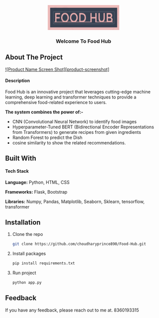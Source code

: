 
<div align="center">
  <a href="https://github.com/othneildrew/Best-README-Template">
    <img src="static/image/fhublogo2.png" alt="Logo" width="230" height="80">
  </a>
    <h3 align="center">Welcome To Food Hub</h3>
</div>

<!-- ABOUT THE PROJECT -->
## About The Project

[![Product Name Screen Shot][product-screenshot]](https://example.com)
#### Description
Food Hub is an innovative project that leverages cutting-edge machine learning, deep learning and transformer techniques to provide a comprehensive food-related experience to users. 

**The system combines the power of:-**
- CNN (Convolutional Neural Network) to identify food images
- Hyperparameter-Tuned BERT (Bidirectional Encoder Representations from Transformers) to generate recipes from given ingredients
- Random Forest to predict the Dish
- cosine similarity to show the related recommendations.


<!-- Built With -->
## Built With

#### Tech Stack
**Language:** Python, HTML, CSS

**Frameworks:** Flask, Bootstrap

**Libraries:** Numpy, Pandas, Matplotlib, Seaborn, Sklearn, tensorflow, transformer


<!-- Installation -->
## Installation

1. Clone the repo
   ```sh
   git clone https://github.com/choudharyprince890/Food-Hub.git
   ```
2. Install packages
   ```sh
   pip install requirements.txt
   ```
3. Run project
   ```sh
   python app.py
   ```

<!-- Feedback -->
## Feedback

If you have any feedback, please reach out to me at. 
8360193315



